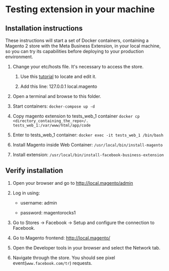 # Testing extension in your machine

## Installation instructions

These instructions will start a set of Docker containers, containing a Magento 2 store with the Meta Business Extension, in your local machine, so you can try its capabilities before deploying to your production environment.

1. Change your etc/hosts file. It's necessary to access the store.

    1. Use this [tutorial](https://support.rackspace.com/how-to/modify-your-hosts-file/) to locate and edit it.

    2. Add this line: 127.0.0.1 local.magento

2. Open a terminal and browse to this folder.

3. Start containers: `docker-compose up -d`

4. Copy magento extension to tests_web_1 container `docker cp <directory_containing_the_repo>/. tests_web_1:/var/www/html/app/code`

5. Enter to tests_web_1 container: `docker exec -it tests_web_1 /bin/bash`

6. Install Magento inside Web Container: `/usr/local/bin/install-magento`

7. Install extension: `/usr/local/bin/install-facebook-business-extension`

## Verify installation

1. Open your browser and go to http://local.magento/admin

2. Log in using:

    * username: admin

    * password: magentorocks1

3. Go to Stores -> Facebook -> Setup and configure the connection to Facebook.

4. Go to Magento frontend: http://local.magento/

5. Open the Developer tools in your browser and select the Network tab.

6. Navigate through the store. You should see pixel event(`www.facebook.com/tr`) requests.
